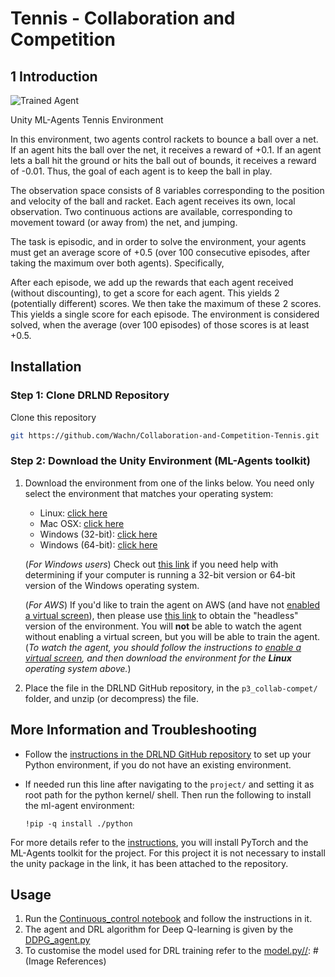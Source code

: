 [//]: # (Image References)

[image1]: https://user-images.githubusercontent.com/10624937/42135623-e770e354-7d12-11e8-998d-29fc74429ca2.gif "Trained Agent"


# Tennis - Collaboration and Competition

1 Introduction
---------------------
![Trained Agent][image1]

Unity ML-Agents Tennis Environment

In this environment, two agents control rackets to bounce a ball over a net. If an agent hits the ball over the net, it receives a reward of +0.1. If an agent lets a ball hit the ground or hits the ball out of bounds, it receives a reward of -0.01. Thus, the goal of each agent is to keep the ball in play.

The observation space consists of 8 variables corresponding to the position and velocity of the ball and racket. Each agent receives its own, local observation. Two continuous actions are available, corresponding to movement toward (or away from) the net, and jumping.

The task is episodic, and in order to solve the environment, your agents must get an average score of +0.5 (over 100 consecutive episodes, after taking the maximum over both agents). Specifically,

After each episode, we add up the rewards that each agent received (without discounting), to get a score for each agent. This yields 2 (potentially different) scores. We then take the maximum of these 2 scores.
This yields a single score for each episode.
The environment is considered solved, when the average (over 100 episodes) of those scores is at least +0.5.


Installation
--------

### Step 1: Clone DRLND Repository
Clone this repository
```bash
git https://github.com/Wachn/Collaboration-and-Competition-Tennis.git
```

### Step 2: Download the Unity Environment (ML-Agents toolkit)
1. Download the environment from one of the links below.  You need only select the environment that matches your operating system:
    - Linux: [click here](https://s3-us-west-1.amazonaws.com/udacity-drlnd/P3/Tennis/Tennis_Linux.zip)
    - Mac OSX: [click here](https://s3-us-west-1.amazonaws.com/udacity-drlnd/P3/Tennis/Tennis.app.zip)
    - Windows (32-bit): [click here](https://s3-us-west-1.amazonaws.com/udacity-drlnd/P3/Tennis/Tennis_Windows_x86.zip)
    - Windows (64-bit): [click here](https://s3-us-west-1.amazonaws.com/udacity-drlnd/P3/Tennis/Tennis_Windows_x86_64.zip)
    
    (_For Windows users_) Check out [this link](https://support.microsoft.com/en-us/help/827218/how-to-determine-whether-a-computer-is-running-a-32-bit-version-or-64) if you need help with determining if your computer is running a 32-bit version or 64-bit version of the Windows operating system.

    (_For AWS_) If you'd like to train the agent on AWS (and have not [enabled a virtual screen](https://github.com/Unity-Technologies/ml-agents/blob/master/docs/Training-on-Amazon-Web-Service.md)), then please use [this link](https://s3-us-west-1.amazonaws.com/udacity-drlnd/P3/Tennis/Tennis_Linux_NoVis.zip) to obtain the "headless" version of the environment.  You will **not** be able to watch the agent without enabling a virtual screen, but you will be able to train the agent.  (_To watch the agent, you should follow the instructions to [enable a virtual screen](https://github.com/Unity-Technologies/ml-agents/blob/master/docs/Training-on-Amazon-Web-Service.md), and then download the environment for the **Linux** operating system above._)

2. Place the file in the DRLND GitHub repository, in the `p3_collab-compet/` folder, and unzip (or decompress) the file. 


More Information and Troubleshooting
----------------
- Follow the [instructions in the DRLND GitHub repository](https://github.com/udacity/deep-reinforcement-learning#dependencies) to set up your Python environment, if you do not have an existing environment.

- If needed run this line after navigating to the `project/` and setting it as root path for the python kernel/ shell. Then run the following to install the ml-agent environment:
    ```shell
    !pip -q install ./python
    ```
For more details refer to the [instructions](https://github.com/Unity-Technologies/ml-agents/blob/main/docs/Installation.md), you will install PyTorch and the ML-Agents toolkit for the project. For this project it is not necessary to install the unity package in the link, it has been attached to the repository.


Usage
-------

1. Run the [Continuous_control notebook](https://github.com/Wachn/Collaboration-and-Competition-Tennis.git) and follow the instructions in it.
2. The agent and DRL algorithm for Deep Q-learning is given by the [DDPG_agent.py](https://github.com/Wachn/Continuous-control_/blob/main/DDPG_agent.py)
3. To customise the model used for DRL training refer to the [model.py](https://github.com/Wachn/Continuous-control_/blob/main/DDPG_model.py)[//]: # (Image References)

